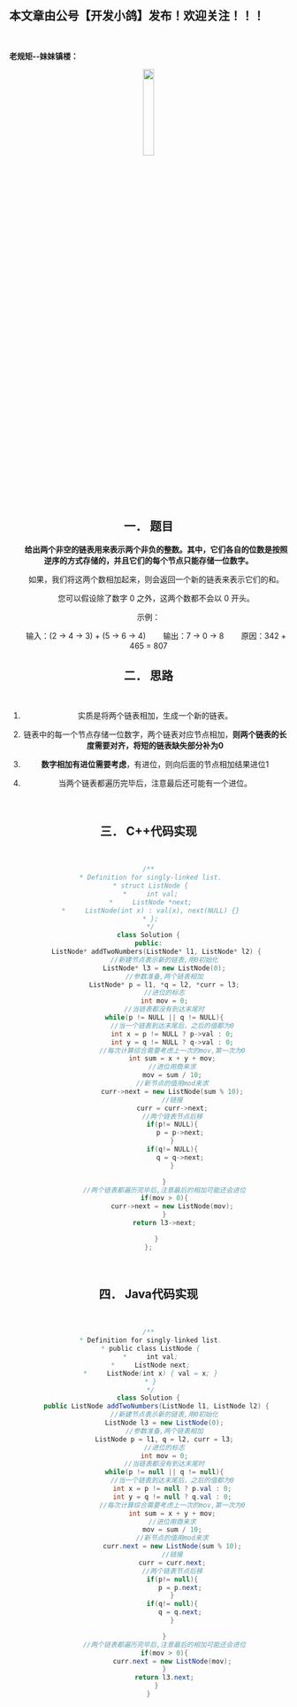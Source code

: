 ﻿## 本文章由公号【开发小鸽】发布！欢迎关注！！！
<br>

**老规矩--妹妹镇楼：**
<center>
<img src="https://img-blog.csdnimg.cn/20200721223424816.JPG"   width="20%">


## 一．	题目

&nbsp;  &nbsp;  &nbsp;  &nbsp;**给出两个非空的链表用来表示两个非负的整数。其中，它们各自的位数是按照逆序的方式存储的，并且它们的每个节点只能存储一位数字。**

&nbsp;  &nbsp;  &nbsp;  &nbsp;如果，我们将这两个数相加起来，则会返回一个新的链表来表示它们的和。

&nbsp;  &nbsp;  &nbsp;  &nbsp;您可以假设除了数字 0 之外，这两个数都不会以 0 开头。

示例：

&nbsp;  &nbsp;  &nbsp;  &nbsp;输入：(2 -> 4 -> 3) + (5 -> 6 -> 4)
&nbsp;  &nbsp;  &nbsp;  &nbsp;输出：7 -> 0 -> 8
&nbsp;  &nbsp;  &nbsp;  &nbsp;原因：342 + 465 = 807
<br>

## 二．	思路
<br>

1.	实质是将两个链表相加，生成一个新的链表。

2.	链表中的每一个节点存储一位数字，两个链表对应节点相加，**则两个链表的长度需要对齐，将短的链表缺失部分补为0**

3.	**数字相加有进位需要考虑**，有进位，则向后面的节点相加结果进位1

5.	当两个链表都遍历完毕后，注意最后还可能有一个进位。

<br>

## 三．	C++代码实现
<br>

```cpp
/**
 * Definition for singly-linked list.
 * struct ListNode {
 *     int val;
 *     ListNode *next;
 *     ListNode(int x) : val(x), next(NULL) {}
 * };
 */
class Solution {
public:
    ListNode* addTwoNumbers(ListNode* l1, ListNode* l2) {
        //新建节点表示新的链表,用0初始化
        ListNode* l3 = new ListNode(0);
        //参数准备,两个链表相加
        ListNode* p = l1, *q = l2, *curr = l3;
        //进位的标志
        int mov = 0;
        //当链表都没有到达末尾时
        while(p != NULL || q != NULL){
            //当一个链表到达末尾后，之后的值都为0
            int x = p != NULL ? p->val : 0;
            int y = q != NULL ? q->val : 0;
            //每次计算综合需要考虑上一次的mov,第一次为0
            int sum = x + y + mov;
            //进位用商来求
            mov = sum / 10;
            //新节点的值用mod来求
            curr->next = new ListNode(sum % 10);
            //链接
            curr = curr->next;
            //两个链表节点后移
            if(p!= NULL){
                p = p->next;
            }
            if(q!= NULL){
                q = q->next;
            }

        }
        //两个链表都遍历完毕后,注意最后的相加可能还会进位
        if(mov > 0){
            curr->next = new ListNode(mov);
        }
        return l3->next;

    }
};
```
<br>

## 四．	Java代码实现
<br>

```java
/**
 * Definition for singly-linked list.
 * public class ListNode {
 *     int val;
 *     ListNode next;
 *     ListNode(int x) { val = x; }
 * }
 */
class Solution {
    public ListNode addTwoNumbers(ListNode l1, ListNode l2) {
        //新建节点表示新的链表,用0初始化
        ListNode l3 = new ListNode(0);
        //参数准备,两个链表相加
        ListNode p = l1, q = l2, curr = l3;
        //进位的标志
        int mov = 0;
        //当链表都没有到达末尾时
        while(p != null || q != null){
            //当一个链表到达末尾后，之后的值都为0
            int x = p != null ? p.val : 0;
            int y = q != null ? q.val : 0;
            //每次计算综合需要考虑上一次的mov,第一次为0
            int sum = x + y + mov;
            //进位用商来求
            mov = sum / 10;
            //新节点的值用mod来求
            curr.next = new ListNode(sum % 10);
            //链接
            curr = curr.next;
            //两个链表节点后移
            if(p!= null){
                p = p.next;
            }
            if(q!= null){
                q = q.next;
            }

        }
        //两个链表都遍历完毕后,注意最后的相加可能还会进位
        if(mov > 0){
            curr.next = new ListNode(mov);
        }
        return l3.next;
    }
}
```






